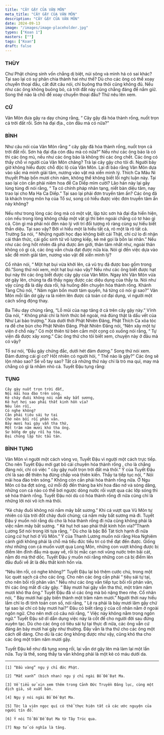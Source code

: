 ```yaml
---
title: "CÂY GẬY CỦA VÂN MÔN"
meta_title: "CÂY GẬY CỦA VÂN MÔN"
description: "CÂY GẬY CỦA VÂN MÔN"
date: 2024-09-13
image: "/images/image-placeholder.jpg"
types: ["Koan 1"]
masters: [""]
tags: ["Koan"]
draft: false
---
```



### THÙY 
Chư Phật chúng sinh vốn chẳng dị biệt, núi sông và mình há có sai khác? Tại sao lại có sự phân chia thành hai như thế? Dù cho các ông có thể xoay chuyển thoại đầu, cắt đứt câu nói, chỉ buông tha thôi cũng không đủ. Nếu như các ông không buông bỏ, cả trời đất này cũng chẳng đáng để nắm giữ. Song thế nào là chỗ để xoay chuyển thoại đầu? Thử nêu lên xem.

### CỬ 
Vân Môn đưa gậy ra dạy chúng rằng, “ Cây gậy đã hóa thành rồng, nuốt trọn cả trời đất rồi. Sơn hà đại địa., còn đâu mà có nữa?”

### BÌNH
Như câu nói của Vân Môn rằng “ cây gậy đã hóa thành rồng, nuốt trọn cả trời đất rồi. Sơn hà đại địa còn đâu mà có nữa?” Nếu như các ông bảo là có thì các ông mù, nếu như các ông bảo là không thì các ông chết. Các ông có thấy chỗ vì người của Vân Môn chăng? Trả lại cây gậy cho tôi đi. Người bây giờ không hiểu được chỗ độc lộ của Vân Môn. Lại đi bảo rằng Vân Môn dựa vào sắc mà minh giải tâm, nương vào vật mà xiển minh lý. Thích Ca Mâu Ni thuyết Pháp bốn mươi chín năm, không thể không biết lối nghị luận này. Tại sao lại còn cần phải niêm hoa để Ca Diếp mỉm cười? Lão hán này lại gây lúng túng đi nói rằng, “ Ta có chính pháp nhãn tạng, niết bàn diệu tâm, nay trao lại cho Ma Ha Ca Diếp.” Tại sao lại phải đơn truyền tâm ấn? Các ông đã là khách trong môn hạ của Tổ sư, song có hiểu được việc đơn truyền tâm ấn này không?

Nếu như trong lòng các ông mà có một vật, lập tức sơn hà đại địa hiển hiện, còn nếu trong lòng không chấp một vật gì thì bên ngoài chẳng có tơ hào gì cả. Còn gì mà phải nói đến nào lý với trí đối tượng rõ ràng cùng sự hiểu biết thần diệu. Tại sao vậy? Bởi vì hiểu một là hiểu tất cả, rõ một là rõ tất cả. Trường Sa nói, “ Những người học đạo không biết cái Thật, chỉ cứ lo đi nhận cái thần thức, cái gốc sinh tử vô lượng kiếp, kẻ mê gọi là bổn lai nhân.” Nếu như các ông hốt nhiên đả phá được ấm giới, thân tâm nhất như, ngoài thân không có gì cả, các ông vẫn chưa đạt được nữa kia. Nói gì đến việc dựa vào sắc để minh giải tâm, nương vào vật để xiển minh lý?

Cổ nhân nói, “ Một hạt bụi vừa khởi lên, cả vũ trụ đã được bao gồm trong đó.”Song thử nói xem, một hạt bụi nào vậy? Nếu như các ông biết được hạt bụi này thì các ông biết được cây gậy của Vân Môn. Ngay khi Vân Môn vừa dơ gậy lên, chúng ta đã thấy ngay được các diệu dụng của thầy ta. Nói như vậy cũng đã là dây dưa rồi, hà huống đến chuyện hóa thành rồng. Khánh Tàng Chủ nói, “ Năm ngàn bốn mươi tám quyển, há từng có nói gì sao?” Vân Môn mỗi lần dơ gậy ra là niêm lên được cả toàn cơ đại dụng, vì người một cách sống động thay.

Ba Tiêu dạy chúng rằng, “Lỗ mũi của nạp tăng ở cả trên cây gậy này.” Vĩnh Gia nói, “ Không phải chỉ là hình thức bề ngoài, mà đúng thật là dấu vết của Như Lai bảo trượng.” Xưa dưới thời Phật Nhiên Đăng, Phật Thích Ca xõa tóc ra để che bùn cho Phật Nhiên Đăng. Phật Nhiên Đăng nói, “Nên xây một tự viện ở chỗ này.” Có một thiên tử bèn cắm một cọng cỏ xuống nói rằng, “ Tự viện đã được xây xong.” Các ông thử cho tôi biết xem, chuyện này ở đâu mà có vậy?

Tổ sư nói, “Đầu gậy chứng đắc, dưới hét đảm đương.” Song thử nói xem. Đảm đương cái gì cơ? Hốt nhiên có người hỏi, “ Thế nào là gậy?” Các ông sẽ lộn nhào sao? Sẽ vỗ tay sao? Tất cả những thứ này chỉ là trò ma quỉ, may mà chẳng có gì là nhằm nhò cả. Tuyết Đậu tụng rằng:

### TỤNG
```
Cây gậy nuốt trọn trời đất,
Nói mãi hoa đào trên sóng.
Kẻ cháy đuôi không nói nắm mây bắt sương,
Kẻ hụt hơi sao phải thất kinh hồn vía?
Nêu lên rồi,
Có nghe không?
Cân phải tiêu sái tự tại
Chớ nên bối rối phân vân.
Bảy mươi hai gậy vẫn tha thứ,
Một trăm năm mươi khó tha ông.
Sư bỗng dơ gậy rồi hạ tòa,
Đại chúng lập tức tẩu tán.
```
### BÌNH TỤNG
Vân Môn vì người một cách vòng vo, Tuyết Đậu vì người một cách trực tiếp. Cho nên Tuyết Đậu mới gạt bỏ cái chuyên hóa thành rồng , cho là chẳng đáng nói, chỉ có việc “ cây gậy nuốt trọn trời đất mà thôi.” Ý của Tuyết Đậu chỉ là sao để thiên hạ đừng chấp voà thiên kiến. Thầy ta tiếp tục nói, “ Nói mãi hoa đào trên sóng.” Không còn cần phải hóa thành rồng nữa. Ở Ngu Môn có ba đợt sóng, cứ mỗi độ đến tháng ba khi hoa đào nở và sóng dâng, những con cá nào có thể bơi ngược dòng nước rồi vượt qua các lớp sóng thì sẽ hóa thành rồng. Tuyết Đậu nói dù có hóa thành rồng đi nữa cũng chỉ là những lời nói vô ích mà thôi.

“Kẻ cháy đuôi không nói nắm mây bắt sương.” Khi cá vượt qua Vũ Môn tự nhiên có lửa trời đốt chày đuôi chúng; cá nắm mây bắt sương mà đi. Tuyết Đậu ý muốn nói rằng dù cho là hóa thành rồng đi nữa cũng không phải là việc nắm mây bắt sương. “ Kẻ hụt hơi sao phải thất kinh hồn vía?”Thanh Lương Sớ nói trong lời tựa rằng, “ Dù cho là bậc Bồ Tát tích hạnh đi nữa cũng cứ hụt hơi ở Vũ Môn.” Ý của Thanh Lương muốn nói rằng Hoa Nghiêm cảnh giới không phải là chỗ mà tiểu đức tiểu trí có thể đạt đến được. Giống như những con cá muốn vượt qua Long Môn, những con vượt không được bị điểm lên đỉnh đầu mà quay về, rồi bị mắc cạn nơi vũng nước trên bãi cát, nằm đó mà thở dốc. Tuyết Đậu ý muốn nói rằng những con cá bị điểm lên đầu đuổi về ắt là đều thất kinh hồn vía.

“Nêu lên rồi, có nghe không?” Tuyết Đậu lại bỏ thêm cước chú, trong một lúc quét sạch cả cho các ông. Cho nên các ông cần phải “ tiêu sái tự tại, cho nên bối rối phân vân.” Nếu như các ông vẫn tiếp tục bối rối phân vân, thì các ông mất đi cây gậy. “ Bảy mươi hai gậy vẫn tha thứ, một trăm năm mươi khó tha ông.” Tuyết Đậu đã vì các ông mà bỏ nặng theo nhẹ. Cổ nhân nói, “ Bảy mươi hai gậy biến thành một trăm năm mươi.” Người thời nay hiểu lầm chỉ lo đi tính toán con số, nói rằng, “ Lẽ ra phải là bảy mươi lăm gậy chứ tại sao lại chỉ có bảy mươi hai?” Đâu có biết rằng ý của cổ nhân nằm ở ngoài ngôn ngữ. Cho nên mới có câu nói rằng, “ Việc này không nằm trong ngôn ngữ.” Tuyết Đậu sở dĩ dẫn dụng việc này là cốt để cho người đời sau đừng xuyên tạc. Dù cho các ông có tiêu sái tự tại thực đi nữa, các ông vẫn cứ đáng ăn bảy mươi hai gậy như thường. Đây vẫn là tha thứ cho các ông một cách dễ dàng. Cho dù là các ông không được như vậy, cũng khó tha cho các ông một trăm năm mươi gậy.

Tuyết Đậu kể như đã tụng xong rồi, lại vẫn dơ gậy lên mà làm lại một lần nữa. Tuy là thế, song thầy ta vẫn không phải là một kẻ có máu dưới da.


***
```
[1] “Đầu vàng” ngụ ý chỉ đức Phật.

[2] “Mắt xanh” (bích nhan) ngụ ý chỉ ngài Bồ Đề Đạt Ma.

[3] Về tiểu sử xin xem thêm trong Cảnh Đức Truyền Đăng lục, cùng một dịch giả, sẽ xuất bản.

[4] Ngụ ý nói ngài Bồ Đề Đạt Ma.

[5] Tức là viên ngọc quí có thể thực hiện tất cả các ước nguyện của người tín đồ.

[6] Ý nói Tổ Bồ Đề Đạt Ma từ Tây Trúc qua.

[7] Nạp tử có nghĩa là tăng.
```
